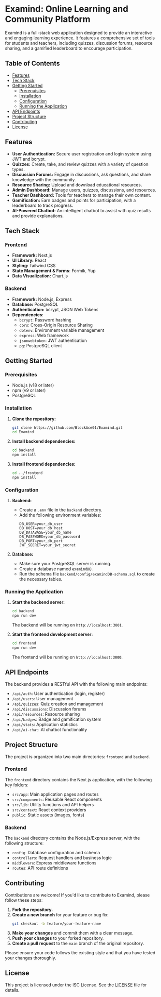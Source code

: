 # Examind: Online Learning and Community Platform

Examind is a full-stack web application designed to provide an interactive and engaging learning experience. It features a comprehensive set of tools for students and teachers, including quizzes, discussion forums, resource sharing, and a gamified leaderboard to encourage participation.

## Table of Contents

- [Features](#features)
- [Tech Stack](#tech-stack)
- [Getting Started](#getting-started)
  - [Prerequisites](#prerequisites)
  - [Installation](#installation)
  - [Configuration](#configuration)
  - [Running the Application](#running-the-application)
- [API Endpoints](#api-endpoints)
- [Project Structure](#project-structure)
- [Contributing](#contributing)
- [License](#license)

## Features

- **User Authentication:** Secure user registration and login system using JWT and bcrypt.
- **Quizzes:** Create, take, and review quizzes with a variety of question types.
- **Discussion Forums:** Engage in discussions, ask questions, and share knowledge with the community.
- **Resource Sharing:** Upload and download educational resources.
- **Admin Dashboard:** Manage users, quizzes, discussions, and resources.
- **Teacher Dashboard:** Tools for teachers to manage their own content.
- **Gamification:** Earn badges and points for participation, with a leaderboard to track progress.
- **AI-Powered Chatbot:** An intelligent chatbot to assist with quiz results and provide explanations.

## Tech Stack

### Frontend

- **Framework:** Next.js
- **UI Library:** React
- **Styling:** Tailwind CSS
- **State Management & Forms:** Formik, Yup
- **Data Visualization:** Chart.js

### Backend

- **Framework:** Node.js, Express
- **Database:** PostgreSQL
- **Authentication:** bcrypt, JSON Web Tokens
- **Dependencies:**
  - `bcrypt`: Password hashing
  - `cors`: Cross-Origin Resource Sharing
  - `dotenv`: Environment variable management
  - `express`: Web framework
  - `jsonwebtoken`: JWT authentication
  - `pg`: PostgreSQL client

## Getting Started

### Prerequisites

- Node.js (v18 or later)
- npm (v9 or later)
- PostgreSQL

### Installation

1.  **Clone the repository:**
    ```bash
    git clone https://github.com/BlockAce01/Examind.git
    cd Examind
    ```

2.  **Install backend dependencies:**
    ```bash
    cd backend
    npm install
    ```

3.  **Install frontend dependencies:**
    ```bash
    cd ../frontend
    npm install
    ```

### Configuration

1.  **Backend:**
    - Create a `.env` file in the `backend` directory.
    - Add the following environment variables:
      ```
      DB_USER=your_db_user
      DB_HOST=your_db_host
      DB_DATABASE=your_db_name
      DB_PASSWORD=your_db_password
      DB_PORT=your_db_port
      JWT_SECRET=your_jwt_secret
      ```

2.  **Database:**
    - Make sure your PostgreSQL server is running.
    - Create a database named `examindDB`.
    - Run the schema file `backend/config/examindDB-schema.sql` to create the necessary tables.

### Running the Application

1.  **Start the backend server:**
    ```bash
    cd backend
    npm run dev
    ```
    The backend will be running on `http://localhost:3001`.

2.  **Start the frontend development server:**
    ```bash
    cd frontend
    npm run dev
    ```
    The frontend will be running on `http://localhost:3000`.

## API Endpoints

The backend provides a RESTful API with the following main endpoints:

- `/api/auth`: User authentication (login, register)
- `/api/users`: User management
- `/api/quizzes`: Quiz creation and management
- `/api/discussions`: Discussion forums
- `/api/resources`: Resource sharing
- `/api/badges`: Badge and gamification system
- `/api/stats`: Application statistics
- `/api/ai-chat`: AI chatbot functionality

## Project Structure

The project is organized into two main directories: `frontend` and `backend`.

### Frontend

The `frontend` directory contains the Next.js application, with the following key folders:

-   `src/app`: Main application pages and routes
-   `src/components`: Reusable React components
-   `src/lib`: Utility functions and API helpers
-   `src/context`: React context providers
-   `public`: Static assets (images, fonts)

### Backend

The `backend` directory contains the Node.js/Express server, with the following structure:

-   `config`: Database configuration and schema
-   `controllers`: Request handlers and business logic
-   `middleware`: Express middleware functions
-   `routes`: API route definitions

## Contributing

Contributions are welcome! If you'd like to contribute to Examind, please follow these steps:

1.  **Fork the repository.**
2.  **Create a new branch** for your feature or bug fix:
    ```bash
    git checkout -b feature/your-feature-name
    ```
3.  **Make your changes** and commit them with a clear message.
4.  **Push your changes** to your forked repository.
5.  **Create a pull request** to the `main` branch of the original repository.

Please ensure your code follows the existing style and that you have tested your changes thoroughly.

## License

This project is licensed under the ISC License. See the [LICENSE](LICENSE) file for details.
